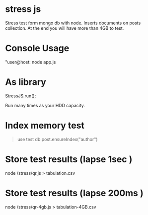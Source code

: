 stress js
======

Stress test form mongo db with node.
Inserts documents on posts collection.
At the end you will have more than 4GB to test.

Console Usage
======
"user@host: node app.js

As library
======
StressJS.run();

Run many times as your HDD capacity.


Index memory test
======
>use test
>db.post.ensureIndex("author")

Store test results (lapse 1sec )
======
node /stress/qr.js > tabulation.csv

Store test results (lapse 200ms )
======
node /stress/qr-4gb.js > tabulation-4GB.csv
